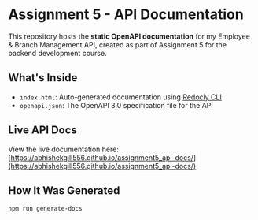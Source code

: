 # Assignment 5 - API Documentation

This repository hosts the **static OpenAPI documentation** for my Employee & Branch Management API, created as part of Assignment 5 for the backend development course.

## What's Inside

- `index.html`: Auto-generated documentation using [Redocly CLI](https://redocly.com/docs/cli/)
- `openapi.json`: The OpenAPI 3.0 specification file for the API

## Live API Docs

View the live documentation here:  
[https://abhishekgill556.github.io/assignment5_api-docs/](https://abhishekgill556.github.io/assignment5_api-docs/)

## How It Was Generated

```bash
npm run generate-docs
